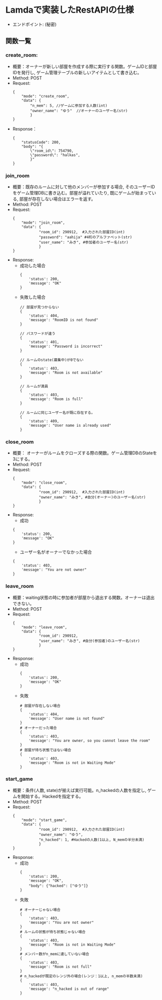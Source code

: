 # Lamdaで実装したRestAPIの仕様
- エンドポイント: (秘密)
## 関数一覧

### create_room:
- 概要：オーナーが新しい部屋を作成する際に実行する関数。ゲームIDと部屋IDを発行し, ゲーム管理テーブルの新しいアイテムとして書き込む。
- Method: POST
- Request:
    ```
    {
        "mode": "create_room",
        "data": {
            "n_mem": 5, //ゲームに参加する人数(int)
            "owner_name": "ゆう"  //オーナーのユーザー名(str)
            }
    }
    ```
- Response：
    ```
    {
        "statusCode": 200,
        "body": "{
            \"room_id\": 754790,
            \"password\": "halkas",
            }"
    }
    ```

### join_room
- 概要：既存のルームに対して他のメンバーが参加する場合, そのユーザーIDをゲーム管理DBに書き込む。部屋が溢れていたり, 既にゲームが始まっている, 部屋が存在しない場合はエラーを返す。
- Method: POST
- Request:
    ```
    {
        "mode": "join_room",
        "data": {
                "room_id": 290912,  #入力された部屋ID(int)
                "password": "aahija" #4桁のアルファベット(str)
                "user_name": "みき", #参加者のユーザー名(str)
                }
    }
    ```
- Response:
    - 成功した場合
        ```
        {
            'status': 200,
            'message': "OK"
        }
        ```
    - 失敗した場合
        ```
        // 部屋が見つからない
        {
            'status': 404,
            'message': "RoomID is not found"
        }

        // パスワードが違う
        {
            'status': 401,
            'message': "Password is incorrect"
        }

        // ルームのstate(募集中)が0でない
        {
            'status': 403,
            'message': "Room is not available"
        }

        // ルームが満員
        {
            'status': 403,
            'message': "Room is full"
        }
        
        // ルームに同じユーザー名が既に存在する。
        {
            'status': 409,
            'message': "User name is already used"
        }
        ```

### close_room
- 概要： オーナーがルームをクローズする際の関数。ゲーム管理DBのStateを3にする。
- Method: POST
- Request:
    ```
    {
        "mode": "close_room",
        "data": {
                "room_id": 290912,  #入力された部屋ID(int)
                "owner_name": "みき", #自分(オーナー)のユーザー名(str)
                }
    }
    ```
- Response: 
    - 成功
    ```
    {
        'status': 200,
        'message': "OK"
    }
    ```
    - ユーザー名がオーナーでなかった場合
    ```
    {
        'status': 403,
        'message': "You are not owner"
    }
    ```

### leave_room
- 概要：waiting状態の時に参加者が部屋から退出する関数。オーナーは退出できない。
- Method: POST
- Request:
    ```
    {
        "mode": "leave_room",
        "data": {
                "room_id": 290912,  
                "user_name": "みき", #自分(参加者)のユーザー名(str)
                }
    }
    ```
- Response: 
    -   成功
        ```
        {
            'status': 200,
            'message': "OK"
        }
        ```
    - 失敗
        ```
        # 部屋が存在しない場合
        {
            'status': 404,
            'message': "User name is not found"
        }
        # オーナーだった場合
        {
            'status': 403,
            'message': "You are owner, so you cannot leave the room"
        }
        # 部屋が待ち状態ではない場合
        {
            'status': 403,
            'message': "Room is not in Waiting Mode"
        }
        ```

### start_game
- 概要：条件(人数, state)が揃えば実行可能。n_hackedの人数を指定し, ゲームを開始する。Hackedを指定する。
- Method: POST
- Request: 
    ```
    {
        "mode": "start_game",
        "data": {
                "room_id": 290912,  #入力された部屋ID(int)
                "owner_name": "ゆう",
                "n_hacked": 1, #Hackedの人数(1以上, N_memの半分未満)
                }
    }
    ```
- Response: 
    - 成功
        ```
        {
            'status': 200,
            'message': "OK",
            "body": {"hacked": ["ゆう"]}
        }
        ```
    - 失敗
        ```
        # オーナーじゃない場合
        {
            'status': 403,
            'message': "You are not owner"
        }
        # ルームの状態が待ち状態じゃない場合
        {
            'status': 403,
            'message': "Room is not in Waiting Mode"
        }
        # メンバー数がn_memに達していない場合
        {
            'status': 403,
            'message': "Room is not full"
        }
        # n_hackedが既定のレンジ外の場合(レンジ：1以上, n_memの半数未満)
        {
            'status': 403,
            'message': "n_hacked is out of range"
        }
        ```